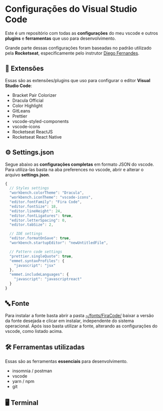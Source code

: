 # Configurações do Visual Studio Code

Este é um repositório com todas as **configurações** do meu vscode e outros **plugins** e **ferramentas** que uso para desenvolvimento.

Grande parte dessas configurações foram baseadas no padrão utilizado pela **Rocketseat**, especificamente pelo instrutor [Diego Fernandes](https://github.com/diego3g).

## 🔗 Extensões

Essas são as extensões/plugins que uso para configurar o editor **Visual Studio Code**:

- Bracket Pair Colorizer
- Dracula Official
- Color Highlight
- GitLeans
- Prettier
- vscode-styled-components
- vscode-icons
- Rocketseat ReactJS
- Rocketseat React Native

## ⚙️ Settings.json

Segue abaixo as **configurações completas** em formato JSON do vscode. Para utiliza-las basta na aba preferences no vscode, abrir e alterar o arquivo **settings.json**.

```javascript
{
  // Styles settings
  "workbench.colorTheme": "Dracula",
  "workbench.iconTheme": "vscode-icons",
  "editor.fontFamily": "Fira Code",
  "editor.fontSize": 18,
  "editor.lineHeight": 24,
  "editor.fontLigatures": true,
  "editor.letterSpacing": 0,
  "editor.tabSize": 2,

  // IDE settings
  "editor.formatOnSave": true,
  "workbench.startupEditor": "newUntitledFile",

  // Pattern code settings
  "prettier.singleQuote": true,
  "emmet.syntaxProfiles": {
    "javascript": "jsx"
  },
  "emmet.includeLanguages": {
    "javascript": "javascriptreact"
  }
}
```

## 🔤 Fonte

Para instalar a fonte basta abrir a pasta [~/fonts/FiraCode/]() baixar a versão da fonte desejada e clicar em instalar, independente do sistema operacional. Após isso basta utilizar a fonte, alterando as configurações do vscode, como listado acima.

## 🛠️ Ferramentas utilizadas

Essas são as ferramentas **essenciais** para desenvolvimento.

- insomnia / postman
- vscode
- yarn / npm
- git

## 🖥️ Terminal
